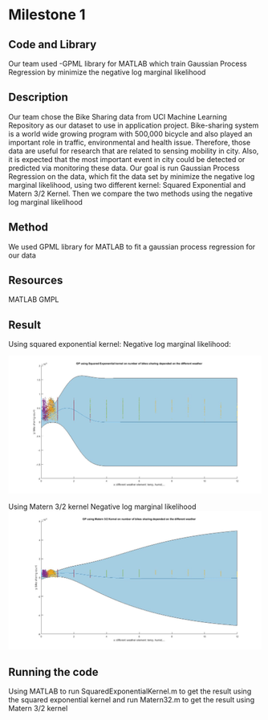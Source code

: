 Milestone 1
===========

Code and Library
-------
Our team used 
-GPML library for MATLAB which train Gaussian Process Regression by minimize the negative log marginal likelihood


Description
------------

Our team chose the Bike Sharing data from UCI Machine Learning Repository as our dataset to use in application project. Bike-sharing system is a world wide growing program with 500,000 bicycle and also played an important role in traffic, environmental and health issue. Therefore, those data are useful for research that are related to sensing mobility in city. Also, it is expected that the most important event in city could be detected or predicted via monitoring these data.
Our goal is run Gaussian Process Regression on the data, which fit the data set by minimize the negative log marginal likelihood, using two different kernel: Squared Exponential and Matern 3/2 Kernel. Then we compare the two methods using the negative log marginal likelihood

Method
--------
We used GPML library for MATLAB to fit a gaussian process regression for our data

Resources
------------
MATLAB
GMPL

Result
------------
Using squared exponential kernel:
Negative log marginal likelihood:

![alt text](https://raw.githubusercontent.com/sithuaung223/MachineLearning-ApplicationProject/master/milestone_2/SquaredExponentialKernel.jpg)



Using Matern 3/2 kernel
Negative log marginal likelihood
![alt text](https://raw.githubusercontent.com/sithuaung223/MachineLearning-ApplicationProject/master/milestone_2/Matern32.jpg)


Running the code
----------------
Using MATLAB to run SquaredExponentialKernel.m to get the result using the squared exponential kernel and run Matern32.m to get the result using Matern 3/2 kernel


